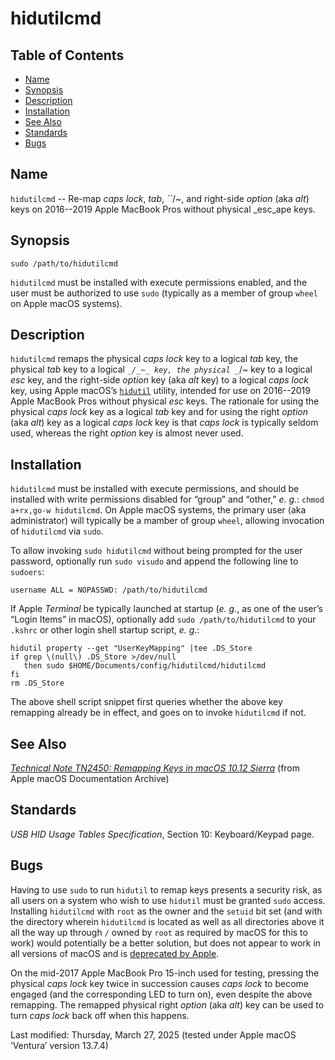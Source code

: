# hidutilcmd

## Table of Contents

- [Name](#name)
- [Synopsis](#synopsis)
- [Description](#description)
- [Installation](#installation)
- [See Also](#see-also)
- [Standards](#standards)
- [Bugs](#bugs)

## Name

`hidutilcmd` -- Re-map _caps lock_, _tab_, _``_/_~_, and right-side _option_ (aka _alt_) keys on 2016--2019 Apple MacBook Pros without physical _esc_ape keys.

## Synopsis

```shell
sudo /path/to/hidutilcmd
```

`hidutilcmd` must be installed with execute permissions enabled, and the user must be authorized to use `sudo` (typically as a member of group `wheel` on Apple macOS systems).

## Description

`hidutilcmd` remaps the physical _caps lock_ key to a logical _tab_ key, the physical _tab_ key to a logical _``_/_~_ key, the physical _``_/_~_ key to a logical _esc_ key, and the right-side _option_ key (aka _alt_ key) to a logical _caps lock_ key, using Apple macOS’s [`hidutil`](https://developer.apple.com/library/archive/technotes/tn2450/_index.html) utility, intended for use on 2016--2019 Apple MacBook Pros without physical _esc_ keys.  The rationale for using the physical _caps lock_ key as a logical _tab_ key and for using the right _option_ (aka _alt_) key as a logical _caps lock_ key is that _caps lock_ is typically seldom used, whereas the right _option_ key is almost never used.

## Installation

`hidutilcmd` must be installed with execute permissions, and should be installed with write permissions disabled for “group” and “other,” _e. g._:  `chmod a+rx,go-w hidutilcmd`.  On Apple macOS systems, the primary user (aka administrator) will typically be a mamber of group `wheel`, allowing invocation of `hidutilcmd` via `sudo`.

To allow invoking `sudo hidutilcmd` without being prompted for the user password, optionally run `sudo visudo` and append the following line to `sudoers`:

    username ALL = NOPASSWD: /path/to/hidutilcmd

If Apple _Terminal_ be typically launched at startup (_e. g._, as one of the user’s “Login Items” in macOS), optionally add `sudo /path/to/hidutilcmd` to your `.kshrc` or other login shell startup script, _e. g._:
```
hidutil property --get "UserKeyMapping" |tee .DS_Store
if grep \(null\) .DS_Store >/dev/null
   then sudo $HOME/Documents/config/hidutilcmd/hidutilcmd
fi
rm .DS_Store
```
The above shell script snippet first queries whether the above key remapping already be in effect, and goes on to invoke `hidutilcmd` if not.

## See Also

_[Technical Note TN2450:  Remapping Keys in macOS 10.12 Sierra](https://developer.apple.com/library/archive/technotes/tn2450/_index.html)_ (from Apple macOS Documentation Archive)

## Standards

_USB HID Usage Tables Specification_, Section 10:  Keyboard/Keypad page.

## Bugs

Having to use `sudo` to run `hidutil` to remap keys presents a security risk, as all users on a system who wish to use `hidutil` must be granted `sudo` access.  Installing `hidutilcmd` with `root` as the owner and the `setuid` bit set (and with the directory wherein `hidutilcmd` is located as well as all directories above it all the way up through `/` owned by `root` as required by macOS for this to work) would potentially be a better solution, but does not appear to work in all versions of macOS and is [deprecated by Apple](https://developer.apple.com/library/archive/documentation/Security/Conceptual/SecureCodingGuide/Articles/AccessControl.html).

On the mid-2017 Apple MacBook Pro 15-inch used for testing, pressing the physical _caps lock_ key twice in succession causes _caps lock_ to become engaged (and the corresponding LED to turn on), even despite the above remapping.  The remapped physical right _option_ (aka _alt_) key can be used to turn _caps lock_ back off when this happens.

Last modified:  Thursday, March 27, 2025 (tested under Apple macOS ‘Ventura’ version 13.7.4)
